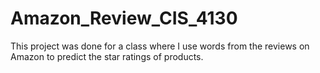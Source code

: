 # Amazon_Review_CIS_4130
This project was done for a class where I use words from the reviews on Amazon to predict the star ratings of products.

